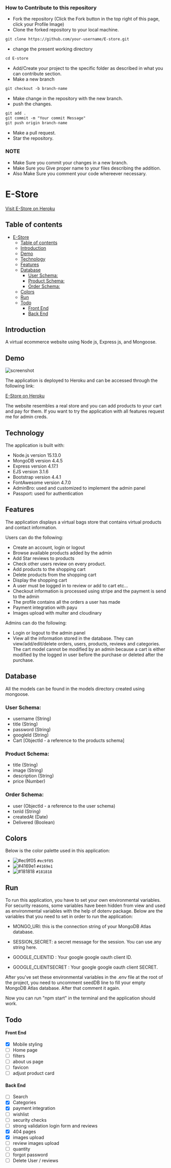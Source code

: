 

### How to Contribute to this repository

-   Fork the repository (Click the Fork button in the top right of this page, click your Profile Image)
-   Clone the forked repository to your local machine.

```markdown
git clone https://github.com/your-username/E-store.git
```

-   change the present working directory

```markdown
cd E-store
```

-   Add/Create your project to the specific folder as described in what you can contribute section.
-   Make a new branch

```markdown
git checkout -b branch-name
```

-   Make change in the repository with the new branch.
-   push the changes.

```markdown
git add .
git commit -m "Your commit Message"
git push origin branch-name
```

-   Make a pull request.
-   Star the repository.

### NOTE

-   Make Sure you commit your changes in a new branch.
-   Make Sure you Give proper name to your files describing the addition.
-   Also Make Sure you comment your code whereever necessary.

# E-Store

[Visit E-Store on Heroku](https://estore24.herokuapp.com/)

## Table of contents

-   [E-Store](#e-store)
    -   [Table of contents](#table-of-contents)
    -   [Introduction](#introduction)
    -   [Demo](#demo)
    -   [Technology](#technology)
    -   [Features](#features)
    -   [Database](#database)
        -   [User Schema:](#user-schema)
        -   [Product Schema:](#product-schema)
        -   [Order Schema:](#order-schema)
    -   [Colors](#colors)
    -   [Run](#run)
    -   [Todo](#todo)
        -   [Front End](#front-end)
        -   [Back End](#back-end)

## Introduction

A virtual ecommerce website using Node js, Express js, and Mongoose.

## Demo

![screenshot](screenshot.png)

The application is deployed to Heroku and can be accessed through the following link:

[E-Store on Heroku](https://estore24.herokuapp.com/)

The website resembles a real store and you can add products to your cart and pay for them. If you want to try the application with all features request me for admin creds.

## Technology

The application is built with:

-   Node.js version 15.13.0
-   MongoDB version 4.4.5
-   Express version 4.17.1
-   EJS version 3.1.6
-   Bootstrap version 4.4.1
-   FontAwesome version 4.7.0
-   AdminBro: used and customized to implement the admin panel
-   Passport: used for authentication

## Features

The application displays a virtual bags store that contains virtual products and contact information.

Users can do the following:

-   Create an account, login or logout
-   Browse available products added by the admin
-   Add Star reviews to products
-   Check other users review on every product.
-   Add products to the shopping cart
-   Delete products from the shopping cart
-   Display the shopping cart
-   A user must be logged in to review or add to cart etc...
-   Checkout information is processed using stripe and the payment is send to the admin
-   The profile contains all the orders a user has made
-   Payment integration with payu
-   Images upload with multer and cloudinary

Admins can do the following:

-   Login or logout to the admin panel
-   View all the information stored in the database. They can view/add/edit/delete orders, users, products, reviews and categories. The cart model cannot be modified by an admin because a cart is either modified by the logged in user before the purchase or deleted after the purchase.

## Database

All the models can be found in the models directory created using mongoose.

### User Schema:

-   username (String)
-   title (String)
-   password (String)
-   googleId (String)
-   Cart [ObjectId - a reference to the products schema]

### Product Schema:

-   title (String)
-   image (String)
-   description (String)
-   price (Number)

### Order Schema:

-   user (ObjectId - a reference to the user schema)
-   txnId (String)
-   createdAt (Date)
-   Delivered (Boolean)

## Colors

Below is the color palette used in this application:

-   ![#ec9f05](https://via.placeholder.com/15/ec9f05/000000?text=+) `#ec9f05`
-   ![#4169e1](https://via.placeholder.com/15/4169e1/000000?text=+) `#4169e1`
-   ![#181818](https://via.placeholder.com/15/181818/000000?text=+) `#181818`

## Run

To run this application, you have to set your own environmental variables. For security reasons, some variables have been hidden from view and used as environmental variables with the help of dotenv package. Below are the variables that you need to set in order to run the application:

-   MONGO_URI: this is the connection string of your MongoDB Atlas database.

-   SESSION_SECRET: a secret message for the session. You can use any string here.

-   GOOGLE_CLIENTID : Your google google oauth client ID.

-   GOOGLE_CLIENTSECRET : Your google google oauth client SECRET.

After you've set these environmental variables in the .env file at the root of the project, you need to uncomment seedDB line to fill your empty MongoDB Atlas database. After that comment it again.

Now you can run "npm start" in the terminal and the application should work.

## Todo

#### Front End

-   [x] Mobile styling
-   [ ] Home page
-   [ ] filters
-   [ ] about us page
-   [ ] favicon
-   [ ] adjust product card

#### Back End

-   [ ] Search
-   [x] Categories
-   [x] payment integration
-   [ ] wishlist
-   [ ] security checks
-   [ ] strong validation login form and reviews
-   [x] 404 pages
-   [x] images upload
-   [ ] review images upload
-   [ ] quantity
-   [ ] forgot password
-   [ ] Delete User / reviews
